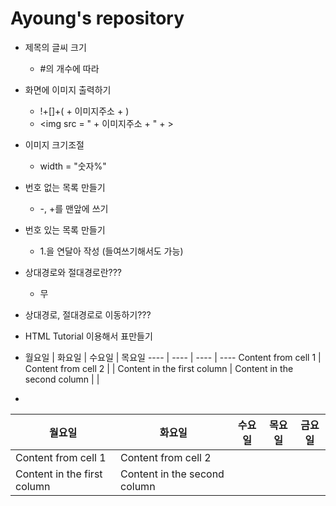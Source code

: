 # Ayoung's repository

- 제목의 글씨 크기
  - #의 개수에 따라

- 화면에 이미지 출력하기
  - !+[]+( + 이미지주소 + )
  - <img
     src = " + 이미지주소 + " + >
- 이미지 크기조절
  - width = "숫자%"

- 번호 없는 목록 만들기
  - -, +를 맨앞에 쓰기

- 번호 있는 목록 만들기
  - 1.을 연달아 작성 (들여쓰기해서도 가능)

- 상대경로와 절대경로란???
  - 무
- 상대경로, 절대경로로 이동하기???

- HTML Tutorial 이용해서 표만들기
- 월요일 | 화요일 | 수요일 | 목요일 
---- | ---- | ---- | ---- 
Content from cell 1 | Content from cell 2 | |
Content in the first column | Content in the second column | |
-
월요일 | 화요일 | 수요일 | 목요일 | 금요일 
---- | ---- | ---- | ---- | ----
Content from cell 1 | Content from cell 2 | |
Content in the first column | Content in the second column | |

